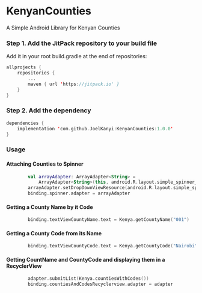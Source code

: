 # KenyanCounties
A Simple Android Library for Kenyan Counties

### Step 1. Add the JitPack repository to your build file 
Add it in your root build.gradle at the end of repositories:
```Kotlin
allprojects {
    repositories {
        ...
        maven { url 'https://jitpack.io' }
    }
}
```

### Step 2. Add the dependency
```Kotlin
dependencies {
    implementation 'com.github.JoelKanyi:KenyanCounties:1.0.0'
}
```

### Usage
#### Attaching Counties to Spinner
```kotlin
        val arrayAdapter: ArrayAdapter<String> =
            ArrayAdapter<String>(this, android.R.layout.simple_spinner_item, Kenya.counties())
        arrayAdapter.setDropDownViewResource(android.R.layout.simple_spinner_dropdown_item)
        binding.spinner.adapter = arrayAdapter
```
  
#### Getting a County Name by it Code  
```kotlin
        binding.textViewCountyName.text = Kenya.getCountyName("001")
```

#### Getting a County Code from its Name        
```kotlin
        binding.textViewCountyCode.text = Kenya.getCountyCode("Nairobi")
```

#### Getting CountName and CountyCode and displaying them in a RecyclerView
```kotlin
        adapter.submitList(Kenya.countiesWithCodes())
        binding.countiesAndCodesRecyclerview.adapter = adapter
```

